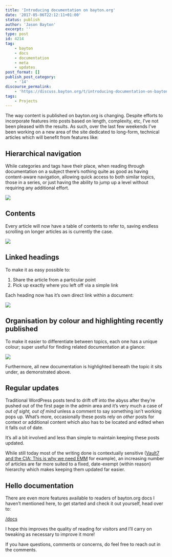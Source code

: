 ```yaml
---
title: 'Introducing documentation on bayton.org'
date: '2017-05-06T22:12:11+01:00'
status: publish
author: 'Jason Bayton'
excerpt: ''
type: post
id: 4214
tag:
    - bayton
    - docs
    - documentation
    - meta
    - updates
post_format: []
publish_post_category:
    - '14'
discourse_permalink:
    - 'https://discuss.bayton.org/t/introducing-documentation-on-bayton-org/82'
tags:
    - Projects
---
```

The way content is published on bayton.org is changing. Despite efforts to incorporate features into posts based on length, complexity, etc, I’ve not been pleased with the results. As such, over the last few weekends I’ve been working on a new area of the site dedicated to long-form, technical articles which will benefit from features like:

Hierarchical navigation
-----------------------

While categories and tags have their place, when reading through documentation on a subject there’s nothing quite as good as having content-aware navigation, allowing quick access to both similar topics, those in a series, or just having the ability to jump up a level without requiring any additional effort.

[![](https://r2_worker.bayton.workers.dev/uploads/2017/05/docs2.png)](/https://r2_worker.bayton.workers.dev/uploads/2017/05/docs2.png)

Contents
--------

Every article will now have a table of contents to refer to, saving endless scrolling on longer articles as is currently the case.

[![](https://r2_worker.bayton.workers.dev/uploads/2017/05/docs4.png)](/https://r2_worker.bayton.workers.dev/uploads/2017/05/docs4.png)

Linked headings
---------------

To make it as easy possible to:

1. Share the article from a particular point
2. Pick up exactly where you left off via a simple link

Each heading now has it’s own direct link within a document:

[![](https://r2_worker.bayton.workers.dev/uploads/2017/05/docs5.png)](/https://r2_worker.bayton.workers.dev/uploads/2017/05/docs5.png)

Organisation by colour and highlighting recently published
----------------------------------------------------------

To make it easier to differentiate between topics, each one has a unique colour; super useful for finding related documentation at a glance:

[![](https://r2_worker.bayton.workers.dev/uploads/2017/05/docs6.png)](/https://r2_worker.bayton.workers.dev/uploads/2017/05/docs6.png)

Furthermore, all new documentation is highlighted beneath the topic it sits under, as demonstrated above.

Regular updates
---------------

Traditional WordPress posts tend to drift off into the abyss after they’re pushed out of the first page in the admin area and it’s very much a case of *out of sight, out of mind* unless a comment to say something isn’t working pops up. What’s more, occasionally these posts rely on *other* posts for context or additional content which also has to be located and edited when it falls out of date.

It’s all a bit involved and less than simple to maintain keeping these posts updated.

While still today most of the writing done is contextually sensitive ([Vault7 and the CIA: This is why we need EMM](/2017/03/vault7-and-the-cia-this-is-why-we-need-emm/) for example), an increasing number of articles are far more suited to a fixed, date-exempt (within reason) hierarchy which makes keeping them updated far easier.

Hello documentation
-------------------

There are even more features available to readers of bayton.org docs I haven’t mentioned here, to get started and check it out yourself, head over to:

[/docs](/android)

I hope this improves the quality of reading for visitors and I’ll carry on tweaking as necessary to improve it more!

If you have questions, comments or concerns, do feel free to reach out in the comments.